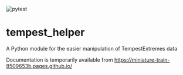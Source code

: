 ![pytest](https://github.com/MetOffice/tempest_helper/workflows/pytest/badge.svg)

# tempest_helper
A Python module for the easier manipulation of TempestExtremes data

Documentation is temporarily available from https://miniature-train-8509653b.pages.github.io/
